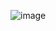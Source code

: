 ![image](https://github.com/1darshanpatil/foundMyOldPomodoroProject/assets/72539638/0620222e-0ea1-4a27-904b-5486a503a184)
